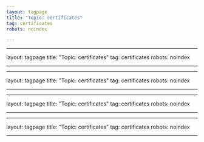 ```yaml
---
layout: tagpage
title: "Topic: certificates"
tag: certificates
robots: noindex

---
```

---
layout: tagpage
title: "Topic: certificates"
tag: certificates
robots: noindex

---
---
layout: tagpage
title: "Topic: certificates"
tag: certificates
robots: noindex

---
---
layout: tagpage
title: "Topic: certificates"
tag: certificates
robots: noindex

---
---
layout: tagpage
title: "Topic: certificates"
tag: certificates
robots: noindex

---
